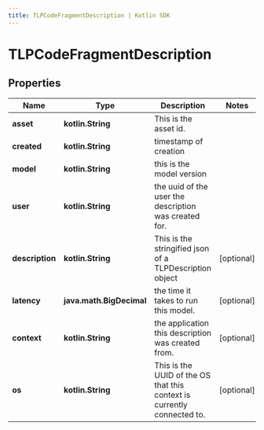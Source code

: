 ```yaml
---
title: TLPCodeFragmentDescription | Kotlin SDK
---
```



# TLPCodeFragmentDescription

## Properties
Name | Type | Description | Notes
------------ | ------------- | ------------- | -------------
**asset** | **kotlin.String** | This is the asset id. | 
**created** | **kotlin.String** | timestamp of creation | 
**model** | **kotlin.String** | this is the model version | 
**user** | **kotlin.String** | the uuid of the user the description was created for. | 
**description** | **kotlin.String** | This is the stringified json of a TLPDescription object |  [optional]
**latency** | **java.math.BigDecimal** | the time it takes to run this model. |  [optional]
**context** | **kotlin.String** | the application this description was created from. |  [optional]
**os** | **kotlin.String** | This is the UUID of the OS that this context is currently connected to. |  [optional]



